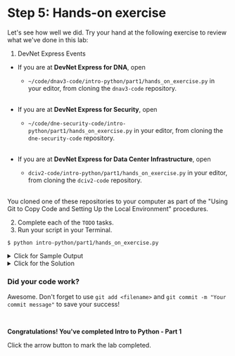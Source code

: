 # Step 5: Hands-on exercise

Let's see how well we did.  Try your hand at the following exercise to review what we've done in this lab:

1. DevNet Express Events

  - If you are at **DevNet Express for DNA**, open

    - `~/code/dnav3-code/intro-python/part1/hands_on_exercise.py` in your editor, from cloning the `dnav3-code` repository.</br></br>

  - If you are at **DevNet Express for Security**, open

    - `~/code/dne-security-code/intro-python/part1/hands_on_exercise.py` in your editor, from cloning the `dne-security-code` repository.</br></br>

  - If you are at **DevNet Express for Data Center Infrastructure**, open
    - `dciv2-code/intro-python/part1/hands_on_exercise.py` in your editor, from cloning the `dciv2-code` repository.</br></br>

  You cloned one of these repositories to your computer as part of the "Using Git to Copy Code and Setting Up the Local Environment" procedures.

2. Complete each of the `TODO` tasks.
3. Run your script in your Terminal.

```shell
$ python intro-python/part1/hands_on_exercise.py
```

<details>
<summary> Click for Sample Output </summary>
<pre><code>
(venv) [root@localhost]# python intro-python/part1/hands_on_exercise.py
pi is a <class 'float'> with a value of 3.141592653589793
i is greater than 50
The fruit is orange
12 x 96 = 1152
48 x 17 = 816
196523 x 87323 = 17160977929
</code></pre>
</details>

<details>
<summary> Click for the Solution </summary>
<a href="https://github.com/CiscoDevNet/dnav3-code/blob/solutions/intro-python/part1/hands_on_exercise.py">View the solution on GitHub.</a>
</details>

### Did your code work?

Awesome. Don't forget to use `git add <filename>` and `git commit -m "Your commit message"` to save your success!

</br>

**Congratulations! You've completed Intro to Python - Part 1**

Click the arrow button to mark the lab completed.
